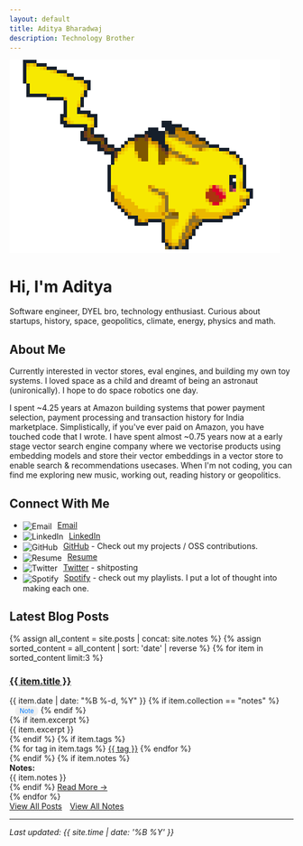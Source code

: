 ```yaml
---
layout: default
title: Aditya Bharadwaj
description: Technology Brother
---
```


<!-- Running Pikachu -->
<img src="/assets/img/pikachu.gif" alt="Running Pikachu" class="running-pikachu">

# Hi, I'm Aditya

Software engineer, DYEL bro, technology enthusiast. Curious about startups, history, space, geopolitics, climate, energy, physics and math. 

## About Me
Currently interested in vector stores, eval engines, and building my own toy systems. I loved space as a child and dreamt of being an astronaut (unironically). I hope to do space robotics one day. 

I spent ~4.25 years at Amazon building systems that power payment selection, payment processing and transaction history for India marketplace. Simplistically, if you've ever paid on Amazon, you have touched code that I wrote. I have spent almost ~0.75 years now at a early stage vector search engine company where we vectorise products using embedding models and store their vector embeddings in a vector store to enable search & recommendations usecases. 
When I'm not coding, you can find me exploring new music, working out, reading history or geopolitics.

## Connect With Me

- <img src="https://cdn.jsdelivr.net/gh/simple-icons/simple-icons/icons/gmail.svg" alt="Email" style="width: 20px; height: 20px; vertical-align: middle; margin-right: 6px;"> [Email](mailto:adityabharadwaj198@gmail.com)
- <img src="https://cdn.jsdelivr.net/gh/simple-icons/simple-icons/icons/linkedin.svg" alt="LinkedIn" style="width: 20px; height: 20px; vertical-align: middle; margin-right: 6px;"> [LinkedIn](https://www.linkedin.com/in/aditya-bharadwaj-28a91844/)
- <img src="https://cdn.jsdelivr.net/gh/simple-icons/simple-icons/icons/github.svg" alt="GitHub" style="width: 20px; height: 20px; vertical-align: middle; margin-right: 6px;"> [GitHub](https://github.com/adityabharadwaj198/) - Check out my projects / OSS contributions.
- <img src="https://cdn.jsdelivr.net/gh/simple-icons/simple-icons/icons/readthedocs.svg" alt="Resume" style="width: 20px; height: 20px; vertical-align: middle; margin-right: 6px;"> [Resume](https://drive.google.com/file/d/1wMlSeLcq4WZmv5cWWQ_Es5ahJee-0BVd/view?usp=sharing)
- <img src="https://cdn.jsdelivr.net/gh/simple-icons/simple-icons/icons/twitter.svg" alt="Twitter" style="width: 20px; height: 20px; vertical-align: middle; margin-right: 6px;"> [Twitter](https://twitter.com/ad1tyabharadwaj) - shitposting
- <img src="https://cdn.jsdelivr.net/gh/simple-icons/simple-icons/icons/spotify.svg" alt="Spotify" style="width: 20px; height: 20px; vertical-align: middle; margin-right: 6px;"> [Spotify](https://open.spotify.com/user/adityabharadwaj198?si=f869c01e3ce34415) - check out my playlists. I put a lot of thought into making each one.

## Latest Blog Posts

<div class="latest-posts">
  {% assign all_content = site.posts | concat: site.notes %}
  {% assign sorted_content = all_content | sort: 'date' | reverse %}
  {% for item in sorted_content limit:3 %}
    <article class="post-card">
      <h3>
        <a href="{{ item.url | relative_url }}">
          {{ item.title }}
        </a>
      </h3>
      <div class="post-meta">
        <time datetime="{{ item.date | date_to_xmlschema }}">
          {{ item.date | date: "%B %-d, %Y" }}
        </time>
        {% if item.collection == "notes" %}
          <span class="note-label" style="margin-left: 10px; background: #f0f0f0; color: #007bff; border-radius: 8px; padding: 2px 8px; font-size: 0.8em;">Note</span>
        {% endif %}
      </div>
      {% if item.excerpt %}
        <div class="post-excerpt">
          {{ item.excerpt }}
        </div>
      {% endif %}
      {% if item.tags %}
        <div class="post-tags">
          {% for tag in item.tags %}
            <a href="/tags/{{ tag | slugify }}/" class="tag">{{ tag }}</a>
          {% endfor %}
        </div>
      {% endif %}
      {% if item.notes %}
        <div class="post-notes">
          <strong>Notes:</strong>
          <div class="notes-content">
            {{ item.notes }}
          </div>
        </div>
      {% endif %}
      <a href="{{ item.url | relative_url }}" class="read-more">Read More →</a>
    </article>
  {% endfor %}

  <div class="view-all-posts">
    <a href="{{ '/blog/' | relative_url }}" class="btn">View All Posts</a>
    <a href="{{ '/notes/' | relative_url }}" class="btn" style="margin-left: 10px;">View All Notes</a>
  </div>
</div>


---

*Last updated: {{ site.time | date: '%B %Y' }}*

